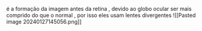 é a formação da imagem antes da retina , devido ao globo ocular ser mais comprido do que o normal , por isso eles usam lentes divergentes
![[Pasted image 20240127145056.png]]

